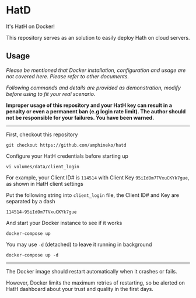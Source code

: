 # HatD

It's HatH on Docker!

This repository serves as an solution to easily deploy Hath on cloud servers.

## Usage

*Please be mentioned that Docker installation, configuration and usage are not covered here. Please refer to other documents.*

*Following commands and details are provided as demonstration, modify before using to fit your real scenario.*

**Improper usage of this repository and your HatH key can result in a penalty or even a permanent ban (e.g login rate limit). The author should not be responsible for your failures. You have been warned.**

---

First, checkout this repository

    git checkout https://github.com/amphineko/hatd

Configure your HatH credentials before starting up

    vi volumes/data/client_login

For example, your Client ID# is `114514` with Client Key `95iIdOm7TVxuCKYk7gue`, as shown in HatH client settings

Put the following string into `client_login` file, the Client ID# and Key are separated by a dash

    114514-95iIdOm7TVxuCKYk7gue

And start your Docker instance to see if it works

    docker-compose up

You may use `-d` (detached) to leave it running in background

    docker-compose up -d

---

The Docker image should restart automatically when it crashes or fails.

However, Docker limits the maximum retries of restarting, so be alerted on HatH dashboard about your trust and quality in the first days.
